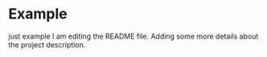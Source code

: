 # Example
just example
I am editing the README file. Adding some more details about the project description.

